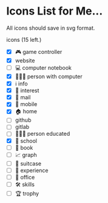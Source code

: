 # Icons List for Me...

All icons should save in svg format.

icons (15 left.)
- [x] 🎮 game controller
- [x] website
- [ ] 💻 computer notebook
- [x] 👨🏼‍💻 person with computer
- [x] ℹ info
- [x] 🌟 interest
- [x] 📧 mail
- [x] 📱 mobile
- [x] 🏠 home
- [ ] github
- [ ] gitlab
- [ ] 👨🏻‍🎓 person educated
- [x] 🏫 school
- [ ] 📖 book
- [ ] 📈 graph
- [ ] 🧳 suitcase
- [ ] 🚀 experience
- [ ] 🏢 office
- [ ] 🛠 skills
- [ ] 🏆 trophy
